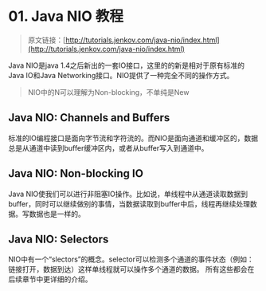 # 01. Java NIO 教程

> 原文链接：[http://tutorials.jenkov.com/java-nio/index.html](http://tutorials.jenkov.com/java-nio/index.html)

<!-- toc -->

Java NIO是java 1.4之后新出的一套IO接口，这里的的新是相对于原有标准的Java IO和Java Networking接口。NIO提供了一种完全不同的操作方式。

> NIO中的N可以理解为Non-blocking，不单纯是New

## Java NIO: Channels and Buffers

标准的IO编程接口是面向字节流和字符流的。而NIO是面向通道和缓冲区的，数据总是从通道中读到buffer缓冲区内，或者从buffer写入到通道中。

## Java NIO: Non-blocking IO

Java NIO使我们可以进行非阻塞IO操作。比如说，单线程中从通道读取数据到buffer，同时可以继续做别的事情，当数据读取到buffer中后，线程再继续处理数据。写数据也是一样的。

## Java NIO: Selectors

NIO中有一个“slectors”的概念。selector可以检测多个通道的事件状态（例如：链接打开，数据到达）这样单线程就可以操作多个通道的数据。
所有这些都会在后续章节中更详细的介绍。

